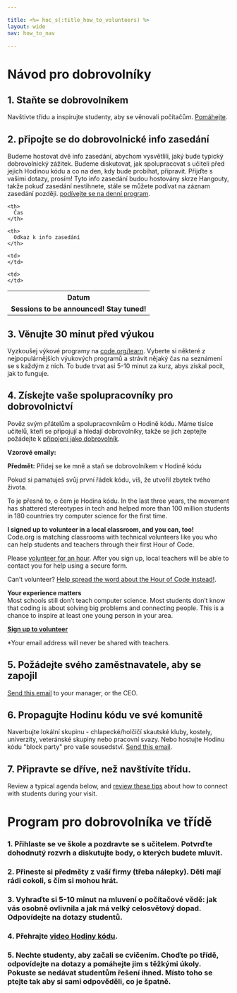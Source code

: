 ```yaml
---

title: <%= hoc_s(:title_how_to_volunteers) %>
layout: wide
nav: how_to_nav

---
```


# Návod pro dobrovolníky

## 1. Staňte se dobrovolníkem

Navštivte třídu a inspirujte studenty, aby se věnovali počítačům. [Pomáhejte](https://code.org/volunteer/engineer).

## 2. připojte se do dobrovolnické info zasedání

Budeme hostovat dvě info zasedání, abychom vysvětlili, jaký bude typický dobrovolnický zážitek. Budeme diskutovat, jak spolupracovat s učiteli před jejich Hodinou kódu a co na den, kdy bude probíhat, připravit. Přijďte s vašimi dotazy, prosím! Tyto info zasedání budou hostovány skrze Hangouty, takže pokuď zasedání nestihnete, stále se můžete podívat na záznam zasedání později. [podívejte se na denní program](https://docs.google.com/document/d/1y2PjgICSEnYGTD7MT1mvLS6RvA9BJDG4zWheD0ZFIUo/edit?usp=sharing).

<table>
  <tr>
    <th>
      Datum
    </th>
    
    <th>
      Čas
    </th>
    
    <th>
      Odkaz k info zasedání
    </th>
  </tr>
  
  <tr>
    <td>
      <strong>Sessions to be announced! Stay tuned!</strong>
    </td>
    
    <td>
    </td>
    
    <td>
    </td>
  </tr>
</table>

## 3. Věnujte 30 minut před výukou

Vyzkoušej výkové programy na [code.org/learn](https://code.org/learn). Vyberte si některé z nejpopulárnějších výukových programů a strávit nějaký čas na seznámení se s každým z nich. To bude trvat asi 5-10 minut za kurz, abys získal pocit, jak to funguje.

## 4. Získejte vaše spolupracovníky pro dobrovolnictví

Pověz svým přátelům a spolupracovníkům o Hodině kódu. Máme tisíce učitelů, kteří se připojují a hledají dobrovolníky, takže se jich zeptejte požádejte k [připojení jako dobrovolník](https://code.org/volunteer).

**Vzorové emaily:**

**Předmět:** Přidej se ke mně a staň se dobrovolníkem v Hodině kódu

Pokud si pamatuješ svůj první řádek kódu, víš, že utvořil zbytek tvého života.

To je přesně to, o čem je Hodina kódu. In the last three years, the movement has shattered stereotypes in tech and helped more than 100 million students in 180 countries try computer science for the first time.

**I signed up to volunteer in a local classroom, and you can, too!**   
Code.org is matching classrooms with technical volunteers like you who can help students and teachers through their first Hour of Code.

Please [volunteer for an hour](https://code.org/volunteer/engineer). After you sign up, local teachers will be able to contact you for help using a secure form.

Can’t volunteer? [Help spread the word about the Hour of Code instead!](https://hourofcode.com/promote).

**Your experience matters**  
Most schools still don’t teach computer science. Most students don’t know that coding is about solving big problems and connecting people. This is a chance to inspire at least one young person in your area.

**[Sign up to volunteer](https://code.org/volunteer/engineer)**

*Your email address will never be shared with teachers.

## 5. Požádejte svého zaměstnavatele, aby se zapojil

[Send this email](https://hourofcode.com/promote/resources#email) to your manager, or the CEO.

## 6. Propagujte Hodinu kódu ve své komunitě

Naverbujte lokální skupinu - chlapecké/holčičí skautské kluby, kostely, univerzity, veteránské skupiny nebo pracovní svazy. Nebo hostujte Hodinu kódu "block party" pro vaše sousedství. [Send this email](https://hourofcode.com/promote/resources#email).

## 7. Připravte se dříve, než navštívíte třídu.

Review a typical agenda below, and [review these tips](https://code.org/files/CSTT_Volunteers.pdf) about how to connect with students during your visit.

# Program pro dobrovolníka ve třídě

### 1. Přihlaste se ve škole a pozdravte se s učitelem. Potvrďte dohodnutý rozvrh a diskutujte body, o kterých budete mluvit.

### 2. Přineste si předměty z vaší firmy (třeba nálepky). Děti mají rádi cokoli, s čím si mohou hrát.

### 3. Vyhraďte si 5-10 minut na mluvení o počítačové vědě: jak vás osobně ovlivnila a jak má velký celosvětový dopad. Odpovídejte na dotazy studentů.

### 4. Přehrajte [video Hodiny kódu](https://www.youtube.com/watch?v=2DxWIxec6yo).

### 5. Nechte studenty, aby začali se cvičením. Choďte po třídě, odpovídejte na dotazy a pomáhejte jim s těžkými úkoly. Pokuste se nedávat studentům řešení ihned. Místo toho se ptejte tak aby si sami odpověděli, co je špatně.